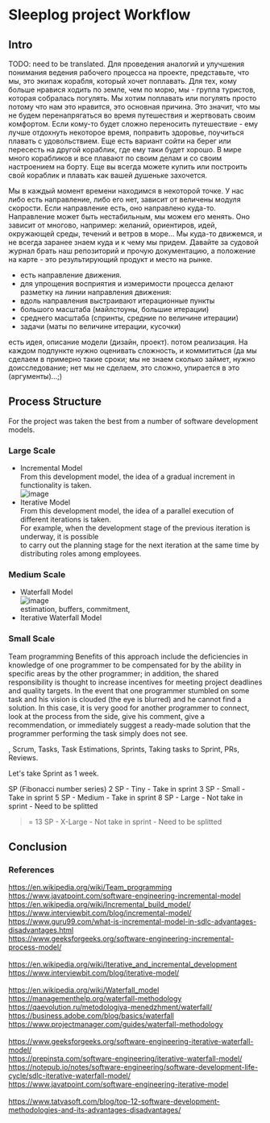 # Sleeplog project Workflow

## Intro

TODO: need to be translated.
Для проведения аналогий и улучшения понимания ведения рабочего процесса на проекте, представьте, что мы, это экипаж корабля, который хочет поплавать.
Для тех, кому больше нравися ходить по земле, чем по морю, мы - группа туристов, которая собралась погулять.
Мы хотим поплавать или погулять просто потому что нам это нравится, это основная причина.
Это значит, что мы не будем перенапрягаться во время путешествия и жертвовать своим комфортом.
Если кому-то будет сложно переносить путешествие - ему лучше отдохнуть некоторое время, поправить здоровье,
поучиться плавать с удовольствием. Еще есть вариант сойти на берег или пересесть на другой кораблик, где ему таки будет хорошо.
В мире много корабликов и все плавают по своим делам и со своим настроением на борту.
Еще вы всегда можете купить или построить свой кораблик и плавать как вашей душеньке захочется.

Мы в каждый момент времени находимся в некоторой точке. У нас либо есть направление, либо его нет, зависит от величены модуля скорости.
Если направление есть, оно направлено куда-то. Направление может быть нестабильным, мы можем его менять.
Оно зависит от многово, например: желаний, ориентиров, идей, окружающей среды, течений и ветров в море...
Мы куда-то движемся, и не всегда заранее знаем куда и к чему мы придем.
Давайте за судовой журнал брать наш репозиторий и прочую документацию,
а положение на карте - это результирующий продукт и место на рынке.

- есть направление движения.
- для упрощения восприятия и измеримости процесса делают разметку на линии направления движения:
- вдоль направления выстраивают итерационные пункты
- большого масштаба (майлстоуны, большие итерации)
- среднего масштаба (спринты, средние по величине итерации)
- задачи (маты по величине итерации, кусочки)

есть идея, описание модели (дизайн, проект).
потом реализация. На каждом подпункте нужно оценивать сложность, и коммититься (да мы сделаем в примерно такие сроки; мы не знаем сколько займет, нужно доисследование; нет мы не сделаем, это сложно, упирается в это (аргументы)...;)

## Process Structure
For the project was taken the best from a number of software development models.

### Large Scale
- Incremental Model<br>
From this development model, the idea of a gradual increment in functionality is taken.<br>
![image](https://user-images.githubusercontent.com/45210795/196042134-8272cc6d-a3b1-4098-b01d-e39ed15d71be.png)
- Iterative Model<br>
From this development model, the idea of a parallel execution of different iterations is taken.<br>
For example, when the development stage of the previous iteration is underway, it is possible<br>
to carry out the planning stage for the next iteration at the same time by distributing roles among employees.<br>

### Medium Scale
- Waterfall Model<br>
![image](https://user-images.githubusercontent.com/45210795/196038448-f67138f8-d206-4d6f-9e0e-4da8fe450762.png)<br>
estimation, buffers, commitment,
- Iterative Waterfall Model<br>


### Small Scale
Team programming
Benefits of this approach include the deficiencies in knowledge of one programmer to be compensated for by the ability in specific areas by the other programmer; in addition, the shared responsibility is thought to increase incentives for meeting project deadlines and quality targets.
In the event that one programmer stumbled on some task and his vision is clouded (the eye is blurred) and he cannot find a solution. In this case, it is very good for another programmer to connect, look at the process from the side, give his comment, give a recommendation, or immediately suggest a ready-made solution that the programmer performing the task simply does not see.

, Scrum, Tasks, Task Estimations, Sprints, Taking tasks to Sprint, PRs, Reviews.

Let's take Sprint as 1 week.

SP (Fibonacci number series)
2 SP - Tiny - Take in sprint
3 SP - Small - Take in sprint
5 SP - Medium - Take in sprint
8 SP - Large - Not take in sprint - Need to be splitted
>= 13 SP - X-Large - Not take in sprint - Need to be splitted




## Conclusion

### References
https://en.wikipedia.org/wiki/Team_programming
<br>
https://www.javatpoint.com/software-engineering-incremental-model<br>
https://en.wikipedia.org/wiki/Incremental_build_model/<br>
https://www.interviewbit.com/blog/incremental-model/<br>
https://www.guru99.com/what-is-incremental-model-in-sdlc-advantages-disadvantages.html<br>
https://www.geeksforgeeks.org/software-engineering-incremental-process-model/<br>
<br>
https://en.wikipedia.org/wiki/Iterative_and_incremental_development<br>
https://www.interviewbit.com/blog/iterative-model/<br>
<br>
https://en.wikipedia.org/wiki/Waterfall_model<br>
https://managementhelp.org/waterfall-methodology<br>
https://qaevolution.ru/metodologiya-menedzhment/waterfall/<br>
https://business.adobe.com/blog/basics/waterfall<br>
https://www.projectmanager.com/guides/waterfall-methodology<br>
<br>
https://www.geeksforgeeks.org/software-engineering-iterative-waterfall-model/<br>
https://prepinsta.com/software-engineering/iterative-waterfall-model/<br>
https://notepub.io/notes/software-engineering/software-development-life-cycle/sdlc-iterative-waterfall-model/<br>
https://www.javatpoint.com/software-engineering-iterative-model<br>
<br>
https://www.tatvasoft.com/blog/top-12-software-development-methodologies-and-its-advantages-disadvantages/<br>
<br>
<br>
<br>
<br>
<br>
<br>
<br>
<br>
<br>
<br>
<br>
